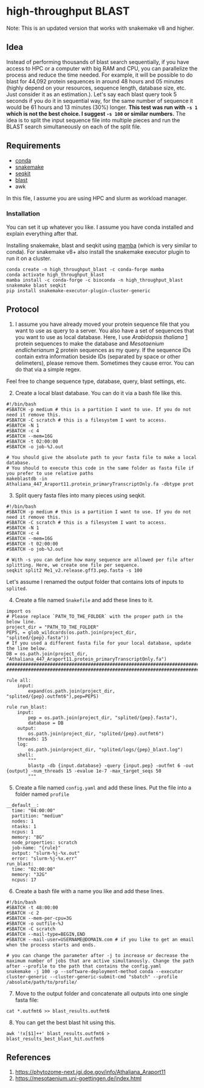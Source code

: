 # high-throughput BLAST
Note: This is an updated version that works with snakemake v8 and higher.

## Idea

Instead of performing thousands of blast search sequentially, if you have access to HPC or a computer with big RAM and CPU, you can parallelize the process and reduce the time needed. For example, it will be possible to do blast for 44,092 protein sequences in around 48 hours and 05 minutes (highly depend on your resources, sequence length, database size, etc. Just consider it as an estimation.). Let's say each blast query took 5 seconds if you do it in sequential way, for the same number of sequence it would be 61 hours and 13 minutes (30%) longer. **This test was run with `-s 1` which is not the best choice. I suggest `-s 100` or similar numbers.** The idea is to split the input sequence file into multiple pieces and run the BLAST search simultaneously on each of the split file.

## Requirements

- [conda](https://docs.conda.io/en/latest/)
- [snakemake](https://snakemake.readthedocs.io/en/stable/getting_started/installation.html)
- [seqkit](https://bioinf.shenwei.me/seqkit/)
- [blast](https://anaconda.org/bioconda/blast)
- awk

In this file, I assume you are using HPC and slurm as workload manager.

### Installation

You can set it up whatever you like. I assume you have conda installed and explain everything after that.

Installing snakemake, blast and seqkit using [mamba](https://mamba.readthedocs.io/en/latest/user_guide/mamba.html) (which is very similar to conda). For snakemake v8+ also install the snakemake executor plugin to run it on a cluster. 
```
conda create -n high_throughput_blast -c conda-forge mamba
conda activate high_throughput_blast
mamba install -c conda-forge -c bioconda -n high_throughput_blast snakemake blast seqkit
pip install snakemake-executor-plugin-cluster-generic
```

## Protocol

1. I assume you have already moved your protein sequence file that you want to use as query to a server. You also have a set of sequences that you want to use as local database. Here, I use *Arabidopsis thaliana* [1](https://phytozome-next.jgi.doe.gov/info/Athaliana_Araport11) protein sequences to make the database and *Mesotaenium endlicherianum* [2](https://mesotaenium.uni-goettingen.de/index.html) protein sequences as my query. If the sequence IDs contain extra information beside IDs (separated by space or other delimeters), please remove them. Sometimes they cause error. You can do that via a simple regex.

Feel free to change sequence type, database, query, blast settings, etc.

2. Create a local blast database. You can do it via a bash file like this.
```
#!/bin/bash
#SBATCH -p medium # this is a partition I want to use. If you do not need it remove this.
#SBATCH -C scratch # this is a filesystem I want to access. 
#SBATCH -N 1
#SBATCH -c 4
#SBATCH --mem=16G
#SBATCH -t 02:00:00
#SBATCH -o job-%J.out

# You should give the absolute path to your fasta file to make a local database.
# You should to execute this code in the same folder as fasta file if you prefer to use relative paths
makeblastdb -in Athaliana_447_Araport11.protein_primaryTranscriptOnly.fa -dbtype prot
```

3. Split query fasta files into many pieces using seqkit.

```
#!/bin/bash
#SBATCH -p medium # this is a partition I want to use. If you do not need it remove this.
#SBATCH -C scratch # this is a filesystem I want to access. 
#SBATCH -N 1
#SBATCH -c 4
#SBATCH --mem=16G
#SBATCH -t 02:00:00
#SBATCH -o job-%J.out

# With -s you can define how many sequence are allowed per file after splitting. Here, we create one file per sequence.
seqkit split2 Me1_v2.release.gff3.pep.fasta -s 100
```
Let's assume I renamed the output folder that contains lots of inputs to `splited`.

4. Create a file named `Snakefile` and add these lines to it.

```
import os
# Please replace `PATH_TO_THE_FOLDER` with the proper path in the below line.
project_dir = "PATH_TO_THE_FOLDER"
PEPS, = glob_wildcards(os.path.join(project_dir, "splited/{pep}.fasta"))
# If you used a different fasta file for your local database, update the line below.
DB = os.path.join(project_dir, "Athaliana_447_Araport11.protein_primaryTranscriptOnly.fa")
######################################################################################################
######################################################################################################

rule all:
    input:
        expand(os.path.join(project_dir, "splited/{pep}.outfmt6"),pep=PEPS)

rule run_blast:
    input:
        pep = os.path.join(project_dir, "splited/{pep}.fasta"),
        database = DB
    output:
        os.path.join(project_dir, "splited/{pep}.outfmt6")
    threads: 15
    log:
        os.path.join(project_dir, "splited/logs/{pep}_blast.log")
    shell:
        """
        blastp -db {input.database} -query {input.pep} -outfmt 6 -out {output} -num_threads 15 -evalue 1e-7 -max_target_seqs 50
        """
```

5. Create a file named `config.yaml` and add these lines. Put the file into a folder named `profile`

```
__default__:
  time: "04:00:00"
  partition: "medium"
  nodes: 1
  ntasks: 1
  ncpus: 1
  memory: "8G"
  node_properties: scratch
  job-name: "{rule}"
  output: "slurm-%j-%x.out"
  error: "slurm-%j-%x.err"
run_blast:
  time: "02:00:00"
  memory: "32G"
  ncpus: 17
```

6. Create a bash file with a name you like and add these lines.

```
#!/bin/bash
#SBATCH -t 48:00:00
#SBATCH -c 2
#SBATCH --mem-per-cpu=3G
#SBATCH -o outfile-%J
#SBATCH -C scratch
#SBATCH --mail-type=BEGIN,END
#SBATCH --mail-user=USERNAME@DOMAIN.com # if you like to get an email when the process starts and ends.

# you can change the parameter after -j to increase or decrease the maximum number of jobs that are active simultanously. Change the path after --profile to the path that contains the config.yaml
snakemake -j 100 -p --software-deployment-method conda --executor cluster-generic --cluster-generic-submit-cmd "sbatch" --profile /absolute/path/to/profile/
```

7. Move to the output folder and concatenate all outputs into one single fasta file:

```
cat *.outfmt6 >> blast_results.outfmt6
```

8. You can get the best blast hit using this.
```
awk '!x[$1]++' blast_results.outfmt6 > blast_results_best_blast_hit.outfmt6
```
## References
1. https://phytozome-next.jgi.doe.gov/info/Athaliana_Araport11
2. https://mesotaenium.uni-goettingen.de/index.html
